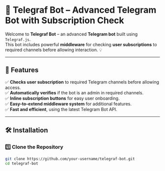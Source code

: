 # 🤖 Telegraf Bot – Advanced Telegram Bot with Subscription Check

Welcome to **Telegraf Bot** – an advanced **Telegram bot** built using `Telegraf.js`.  
This bot includes powerful **middleware** for checking **user subscriptions** to required channels before allowing interaction. 💡  

---

## 🚀 Features

✅ **Checks user subscription** to required Telegram channels before allowing access.  
✅ **Automatically verifies** if the bot is an admin in required channels.  
✅ **Inline subscription buttons** for easy user onboarding.  
✅ **Easy-to-extend middleware system** for additional features.  
✅ **Fast and efficient**, using the latest Telegram Bot API.  

---

## 🛠️ Installation

### 1️⃣ **Clone the Repository**
```bash
git clone https://github.com/your-username/telegraf-bot.git
cd telegraf-bot
